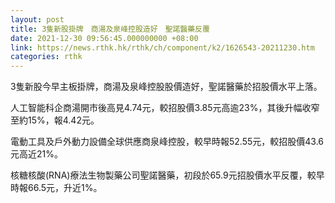 ```yaml
---
layout: post
title: 3隻新股掛牌　商湯及泉峰控股造好　聖諾醫藥反覆
date: 2021-12-30 09:56:45.000000000 +08:00
link: https://news.rthk.hk/rthk/ch/component/k2/1626543-20211230.htm
categories: rthk
---
```


3隻新股今早主板掛牌，商湯及泉峰控股股價造好，聖諾醫藥於招股價水平上落。

人工智能科企商湯開市後高見4.74元，較招股價3.85元高逾23%，其後升幅收窄至約15%，報4.42元。

電動工具及戶外動力設備全球供應商泉峰控股，較早時報52.55元，較招股價43.6元高近21%。

核糖核酸(RNA)療法生物製藥公司聖諾醫藥，初段於65.9元招股價水平反覆，較早時報66.5元，升近1%。
